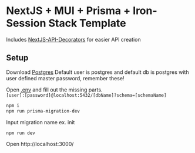 # NextJS + MUI + Prisma + Iron-Session Stack Template
Includes [NextJS-API-Decorators](https://next-api-decorators.vercel.app/) for easier API creation

## Setup
Download [Postgres](https://www.enterprisedb.com/downloads/postgres-postgresql-downloads)
Default user is postgres and default db is postgres with user defined master password, remember these!

Open [.env](./.env) and fill out the missing parts.  
```[user]:[password]@localhost:5432/[dbName]?schema=[schemaName]```

```bash
npm i
npm run prisma-migration-dev
```
Input migration name ex. init

```bash
npm run dev
```

Open http://localhost:3000/
